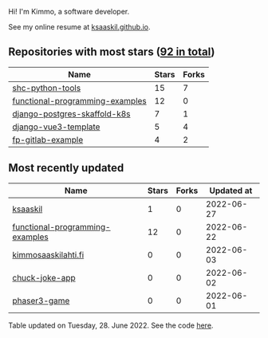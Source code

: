 Hi! I'm Kimmo, a software developer.

See my online resume at [ksaaskil.github.io](https://ksaaskil.github.io).

<!-- repositories starts -->

## Repositories with most stars ([92 in total](https://github.com/ksaaskil?tab=repositories))
| Name        | Stars           | Forks  |
| ------------- |-------------| -----|
|[shc-python-tools](https://github.com/ksaaskil/shc-python-tools)|15|7
|[functional-programming-examples](https://github.com/ksaaskil/functional-programming-examples)|12|0
|[django-postgres-skaffold-k8s](https://github.com/ksaaskil/django-postgres-skaffold-k8s)|7|1
|[django-vue3-template](https://github.com/ksaaskil/django-vue3-template)|5|4
|[fp-gitlab-example](https://github.com/ksaaskil/fp-gitlab-example)|4|2

<!-- repositories ends -->
<!-- recent_repositories starts -->

## Most recently updated
| Name        | Stars           | Forks  | Updated at
| ------------- |-------------| -----|-----|
|[ksaaskil](https://github.com/ksaaskil/ksaaskil)|1|0|2022-06-27
|[functional-programming-examples](https://github.com/ksaaskil/functional-programming-examples)|12|0|2022-06-22
|[kimmosaaskilahti.fi](https://github.com/ksaaskil/kimmosaaskilahti.fi)|0|0|2022-06-03
|[chuck-joke-app](https://github.com/ksaaskil/chuck-joke-app)|0|0|2022-06-02
|[phaser3-game](https://github.com/ksaaskil/phaser3-game)|0|0|2022-06-01

<!-- recent_repositories ends -->
<!-- updated_at starts -->
Table updated on Tuesday, 28. June 2022. See the code [here](https://github.com/ksaaskil/ksaaskil).
<!-- updated_at ends -->

